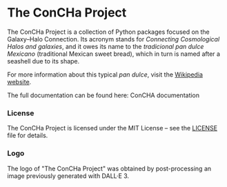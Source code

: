 # The ConCHa Project

The ConCHa Project is a collection of Python packages focused on the Galaxy–Halo Connection. Its acronym stands for _Connecting Cosmological Halos and galaxies_, and it owes its name to the _tradicional pan dulce Mexicano_ (traditional Mexican sweet bread), which in turn is named after a seashell due to its shape.

For more information about this typical _pan dulce_, visit the [Wikipedia website](https://en.wikipedia.org/wiki/Concha).

The full documentation can be found here: ConCHA documentation


### License
The ConCHa Project is licensed under the MIT License – see the [LICENSE](./LICENSE) file for details.

### Logo
The logo of "The ConCHa Project" was obtained by post-processing an image previously generated with DALL·E 3.
